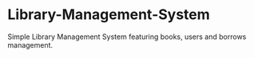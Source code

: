 # Library-Management-System
Simple Library Management System featuring books, users and borrows management.
